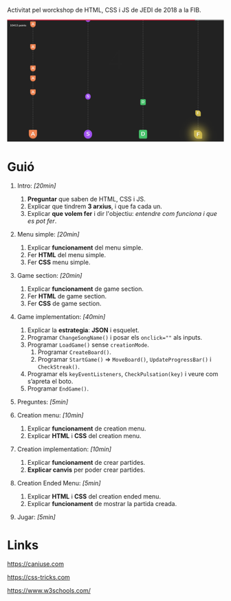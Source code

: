 Activitat pel worckshop de HTML, CSS i JS de JEDI de 2018 a la FIB.

![Thumbnail](https://github.com/mauriciabad/WebHero/blob/master/thumbnail.png)

# Guió

1. Intro: *[20min]*

   1. **Preguntar**  que saben de HTML, CSS i JS.
   2. Explicar que tindrem **3 arxius**, i que fa cada un.
   3. Explicar **que volem fer** i dir l'objectiu: *entendre com funciona i que es pot fer*.

2. Menu simple: *[20min]*

   1. Explicar **funcionament** del menu simple.
   2. Fer **HTML** del menu simple.
   3. Fer **CSS** menu simple.

3. Game section: *[20min]*

   1. Explicar **funcionament** de game section.
   2. Fer **HTML** de game section.
   3. Fer **CSS** de game section.

4. Game implementation: *[40min]*

   1. Explicar la **estrategia**: **JSON** i esquelet.
   2. Programar `ChangeSongName()` i posar els `onclick=""` als inputs.
   3. Programar `LoadGame()` sense `creationMode`.
      1. Programar `CreateBoard()`.
      2. Programar `StartGame()` => `MoveBoard()`, `UpdateProgressBar()` i `CheckStreak()`.
   4. Programar els `keyEventListeners`, `CheckPulsation(key)` i veure com s’apreta el boto.
   5. Programar `EndGame()`.

5. Preguntes: *[5min]*

6. Creation menu: *[10min]*

   1. Explicar **funcionament** de creation menu.
   2. Explicar **HTML** i **CSS** del creation menu.

7. Creation implementation: *[10min]*

   1. Explicar **funcionament** de crear partides.
   2. **Explicar canvis** per poder crear partides.

8. Creation Ended Menu: *[5min]*

   1. Explicar **HTML** i **CSS** del creation ended menu.
   2. Explicar **funcionament** de mostrar la partida creada.

9. Jugar: *[5min]*

# Links

https://caniuse.com

https://css-tricks.com

https://www.w3schools.com/
